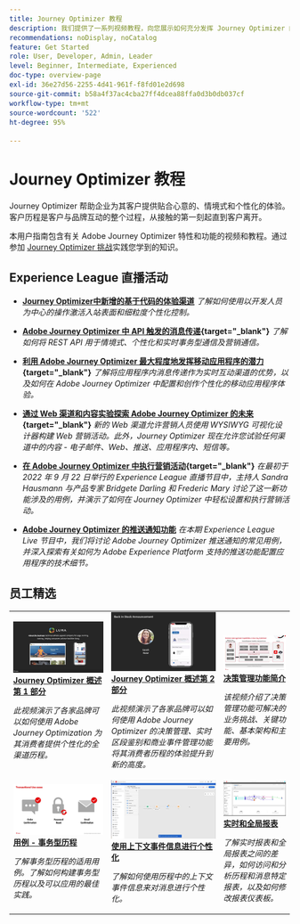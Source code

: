 ```yaml
---
title: Journey Optimizer 教程
description: 我们提供了一系列视频教程，向您展示如何充分发挥 Journey Optimizer 的优势。
recommendations: noDisplay, noCatalog
feature: Get Started
role: User, Developer, Admin, Leader
level: Beginner, Intermediate, Experienced
doc-type: overview-page
exl-id: 36e27d56-2255-4d41-961f-f8fd01e2d698
source-git-commit: b58a4f37ac4cba27ff4dcea88ffa0d3b0db037cf
workflow-type: tm+mt
source-wordcount: '522'
ht-degree: 95%

---
```



# Journey Optimizer 教程

Journey Optimizer 帮助企业为其客户提供贴合心意的、情境式和个性化的体验。客户历程是客户与品牌互动的整个过程，从接触的第一刻起直到客户离开。

本用户指南包含有关 Adobe Journey Optimizer 特性和功能的视频和教程。通过参加 [Journey Optimizer 挑战](https://experienceleague.adobe.com/zh-hans/docs/journey-optimizer-learn/challenges/introduction-and-prerequisites)实践您学到的知识。

<div id="recs-overview-body-1"></div>
<div id="recs-overview-body-2"></div>
<div id="recs-overview-body-3"></div>
<div id="recs-overview-body-4"></div>
<div id="recs-overview-body-5"></div>
<div id="recs-overview-body-6"></div>

<div id="events-section">

## Experience League 直播活动

* **[Journey Optimizer中新增的基于代码的体验渠道](https://experienceleague.adobe.com/en/docs/events/experience-league-live-recordings/episodes/exl-live-episode-04-24-24)**
  *了解如何使用以开发人员为中心的操作激活入站表面和细粒度个性化控制。*

* **[Adobe Journey Optimizer 中 API 触发的消息传递](https://experienceleague.adobe.com/docs/events/experience-league-live-recordings/episodes/exl-live-episode-8-23-23.html?lang=zh-Hans){target="_blank"}**
  *了解如何将 REST API 用于情境式、个性化和实时事务型通信及营销通信。*

* **[利用 Adobe Journey Optimizer 最大程度地发挥移动应用程序的潜力](https://experienceleague.adobe.com/docs/events/experience-league-live-recordings/episodes/exl-live-episode-5-24-23.html?lang=zh-Hans){target="_blank"}**
  *了解将应用程序内消息传递作为实时互动渠道的优势，以及如何在 Adobe Journey Optimizer 中配置和创作个性化的移动应用程序体验。*

* **[通过 Web 渠道和内容实验探索 Adobe Journey Optimizer 的未来](https://experienceleague.adobe.com/docs/events/experience-league-live-recordings/episodes/exl-live-episode-6-14-23.html?lang=zh-Hans){target="_blank"}**
  *新的 Web 渠道允许营销人员使用 WYSIWYG 可视化设计器构建 Web 营销活动。此外，Journey Optimizer 现在允许您试验任何渠道中的内容 - 电子邮件、Web、推送、应用程序内、短信等。*

* **[在 Adobe Journey Optimizer 中执行营销活动](https://experienceleague.adobe.com/docs/experience-league-live-events/events/episodes/exl-live-episode-09-22-22.html?lang=zh-Hans){target="_blank"}**
  *在最初于 2022 年 9 月 22 日举行的 Experience League 直播节目中，主持人 Sandra Hausmann 与产品专家 Bridgete Darling 和 Frederic Mary 讨论了这一新功能涉及的用例，并演示了如何在 Journey Optimizer 中轻松设置和执行营销活动。*

* **[Adobe Journey Optimizer 的推送通知功能](https://experienceleague.adobe.com/docs/experience-league-live-events/events/episodes/exl-live-episode-05-12-22.html?lang=zh-Hans)**
  *在本期 Experience League Live 节目中，我们将讨论 Adobe Journey Optimizer 推送通知的常见用例，并深入探索有关如何为 Adobe Experience Platform 支持的推送功能配置应用程序的技术细节。*

</div>

<div id="staff-picks-section">

## 员工精选

<table>
<tr>
  <td>
    <a href="../introduction/journey-optimizer-overview-part-1.md">
      <img alt="Journey Optimizer 概述第 1 部分 - 交付全渠道历程（视频）" src="../assets/334174.jpg"/>
    </a>
    <div>
      <a href="../introduction/journey-optimizer-overview-part-1.md">
    <strong>Journey Optimizer 概述第 1 部分</strong>
    </a>
    </div>
    <p>
    <em>此视频演示了各家品牌可以如何使用 Adobe Journey Optimization 为其消费者提供个性化的全渠道历程。</em>
    <p>
  </td>
    <td>
    <a href="../introduction/journey-optimizer-overview-part-2.md">
      <img alt="Journey Optimizer 概述第 2 部分 - 交付全渠道历程（视频）" src="../assets/334175.jpg"/>
    </a>
    <div>
      <a href="../introduction/journey-optimizer-overview-part-2.md">
    <strong>Journey Optimizer 概述第 2 部分</strong>
    </a>
    </div>
    <p>
    <em>此视频演示了各家品牌可以如何使用 Adobe Journey Optimizer 的决策管理、实时区段鉴别和商业事件管理功能将其消费者历程的体验提升到新的高度。</em>
    <p>
  </td>
  </td>
    <td>
    <a href="../decision-management/create-decisions.md">
      <img alt="决策管理功能简介" src="../assets/326961.jpg"/>
    </a>
    <div>
      <a href="../decision-management/create-decisions.md">
    <strong>决策管理功能简介 </strong>
    </a>
    </div>
    <p>
    <em>该视频介绍了决策管理功能可解决的业务挑战、关键功能、基本架构和主要用例。

</em>
    <p>
  </td>
</tr>
<tr>
  <td>
    <a href="../create-journeys/use-case-transactional-journey.md">
      <img alt="用例 - 事务型历程 " src="../assets/334202.jpeg"/>
    </a>
    <div>
      <a href="../create-journeys/use-case-transactional-journey.md">
    <strong>用例 - 事务型历程 </strong>
    </a>
    </div>
    <p>
    <em>了解事务型历程的适用用例。了解如何构建事务型历程以及可以应用的最佳实践。</em>
    <p>
  </td>
    <td>
    <a href="../personalize-content/use-contextual-event-information-for-personalization.md">
      <img alt="使用上下文事件信息进行个性化" src="../assets/334165.jpg"/>
    </a>
    <div>
      <a href="../personalize-content/use-contextual-event-information-for-personalization.md">
    <strong>使用上下文事件信息进行个性化 </strong>
    </a>
    </div>
    <p>
    <em>了解如何使用历程中的上下文事件信息来对消息进行个性化。</em>
    <p>
  </td>
  </td>
    <td>
    <a href="../report-and-monitor/live-and-global-reports.md">
      <img alt="实时和全局报表" src="../assets/334108.jpg"/>
    </a>
    <div>
      <a href="../report-and-monitor/live-and-global-reports.md">
    <strong>实时和全局报表 </strong>
    </a>
    </div>
    <p>
    <em>了解实时报表和全局报表之间的差异，如何访问和分析历程和消息特定报表，以及如何修改报表仪表板。

</em>
    <p>
  </td>
</tr>
</table>
</div>
